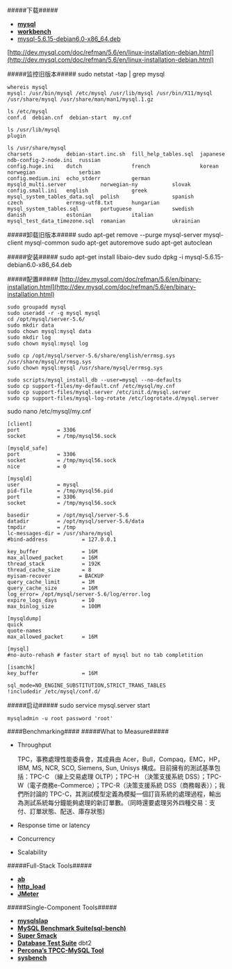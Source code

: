 #####下载#####
- **[mysql](http://dev.mysql.com/downloads/mysql/ "mysql download")**
- **[workbench](http://dev.mysql.com/downloads/tools/workbench/ "workbench download")**
- [mysql-5.6.15-debian6.0-x86_64.deb](http://cdn.mysql.com/Downloads/MySQL-5.6/mysql-5.6.15-debian6.0-x86_64.deb)

[http://dev.mysql.com/doc/refman/5.6/en/linux-installation-debian.html](http://dev.mysql.com/doc/refman/5.6/en/linux-installation-debian.html)

#####监控旧版本#####
	sudo netstat -tap | grep mysql

	whereis mysql
	mysql: /usr/bin/mysql /etc/mysql /usr/lib/mysql /usr/bin/X11/mysql /usr/share/mysql /usr/share/man/man1/mysql.1.gz
	
	ls /etc/mysql
	conf.d  debian.cnf  debian-start  my.cnf
	
	ls /usr/lib/mysql
	plugin
	
	ls /usr/share/mysql
	charsets           debian-start.inc.sh  fill_help_tables.sql  japanese                      ndb-config-2-node.ini  russian
	config.huge.ini    dutch                french                korean                        norwegian              serbian
	config.medium.ini  echo_stderr          german                mysqld_multi.server           norwegian-ny           slovak
	config.small.ini   english              greek                 mysql_system_tables_data.sql  polish                 spanish
	czech              errmsg-utf8.txt      hungarian             mysql_system_tables.sql       portuguese             swedish
	danish             estonian             italian               mysql_test_data_timezone.sql  romanian               ukrainian

#####卸载旧版本#####
	sudo apt-get remove --purge mysql-server mysql-client mysql-common
	sudo apt-get autoremove
	sudo apt-get autoclean

#####安装#####
	sudo apt-get install libaio-dev
	sudo dpkg -i mysql-5.6.15-debian6.0-x86_64.deb

#####配置#####
[http://dev.mysql.com/doc/refman/5.6/en/binary-installation.html](http://dev.mysql.com/doc/refman/5.6/en/binary-installation.html)

	sudo groupadd mysql
	sudo useradd -r -g mysql mysql
	cd /opt/mysql/server-5.6/
	sudo mkdir data
	sudo chown mysql:mysql data
	sudo mkdir log
	sudo chown mysql:mysql log

	sudo cp /opt/mysql/server-5.6/share/english/errmsg.sys /usr/share/mysql/errmsg.sys
	sudo chown mysql:mysql /usr/share/mysql/errmsg.sys

	sudo scripts/mysql_install_db --user=mysql --no-defaults
	sudo cp support-files/my-default.cnf /etc/mysql/my.cnf
	sudo cp support-files/mysql.server /etc/init.d/mysql.server
	sudo cp support-files/mysql-log-rotate /etc/logrotate.d/mysql.server

sudo nano /etc/mysql/my.cnf

	[client]
	port            = 3306
	socket          = /tmp/mysql56.sock
	
	[mysqld_safe]
	port            = 3306
	socket          = /tmp/mysql56.sock
	nice            = 0
	
	[mysqld]
	user            = mysql
	pid-file        = /tmp/mysql56.pid
	port            = 3306
	socket          = /tmp/mysql56.sock
	
	basedir         = /opt/mysql/server-5.6
	datadir         = /opt/mysql/server-5.6/data
	tmpdir          = /tmp
	lc-messages-dir = /usr/share/mysql
	#bind-address           = 127.0.0.1
	
	key_buffer              = 16M
	max_allowed_packet      = 16M
	thread_stack            = 192K
	thread_cache_size       = 8
	myisam-recover         = BACKUP
	query_cache_limit       = 1M
	query_cache_size        = 16M
	log_error= /opt/mysql/server-5.6/log/error.log
	expire_logs_days        = 10
	max_binlog_size         = 100M
	
	[mysqldump]
	quick
	quote-names
	max_allowed_packet      = 16M
	
	[mysql]
	#no-auto-rehash # faster start of mysql but no tab completition
	
	[isamchk]
	key_buffer              = 16M
	
	sql_mode=NO_ENGINE_SUBSTITUTION,STRICT_TRANS_TABLES
	!includedir /etc/mysql/conf.d/

#####启动#####
	sudo service mysql.server start

	mysqladmin -u root password 'root'

####Benchmarking####
#####What to Measure#####

- Throughput

	TPC，事務處理性能委員會，其成員由 Acer，Bull，Compaq，EMC，HP，IBM, MS, NCR, SCO, Siemens, Sun, Unisys 構成。目前擁有的測試基準包括：TPC-C （線上交易處理 OLTP）；TPC-H （決策支援系統 DSS）；TPC-W（電子商務e-Commerce）；TPC-R（決策支援系統 DSS（商務報表））；我們所討論的 TPC-C，其測試模型定義為模擬一個訂貨系統的處理過程，輸出為測試系統每分鐘能夠處理的新訂單數。（同時還要處理另外四種交易：支付、訂單狀態、配送、庫存狀態)
- Response time or latency
- Concurrency
- Scalability
	
#####Full-Stack Tools#####
- **[ab](http://httpd.apache.org/docs/2.0/programs/ab.html)**	
- **[http_load](http://www.acme.com/software/http_load/)**	
- **[JMeter](http://jakarta.apache.org/jmeter/)**	

#####Single-Component Tools#####
- **[mysqlslap](http://dev.mysql.com/doc/refman/5.1/en/mysqlslap.html)**
- **[MySQL Benchmark Suite(sql-bench)](http://dev.mysql.com/doc/en/mysql-benchmarks.html/)**
- **[Super Smack](http://vegan.net/tony/supersmack/)**
- **[Database Test Suite](http://sourceforge.net/projects/osdldbt/)** dbt2
- **[Percona’s TPCC-MySQL Tool](https://launchpad.net/perconatools)**
- **[sysbench](https://launchpad.net/sysbench)**

